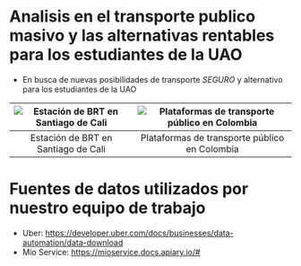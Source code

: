 # Analisis en el transporte publico masivo y las alternativas rentables para los estudiantes de la UAO
- En busca de nuevas posibilidades de transporte *SEGURO* y alternativo para los estudiantes de la UAO

| ![Estación de BRT en Santiago de Cali](https://upload.wikimedia.org/wikipedia/commons/a/a0/BRT%2C_santiago_de_Cali_station.jpg) | ![Plataformas de transporte público en Colombia](https://www.elcolombiano.com/binrepository/716x477/0c0/0d0/none/11101/EEGY/plataformas-colprensa_41603859_20230131071506.jpg) |
|:---:|:---:|
| Estación de BRT en Santiago de Cali | Plataformas de transporte público en Colombia |

# Fuentes de datos utilizados por nuestro equipo de trabajo 
- Uber: https://developer.uber.com/docs/businesses/data-automation/data-download
- Mio Service: https://mioservice.docs.apiary.io/#


